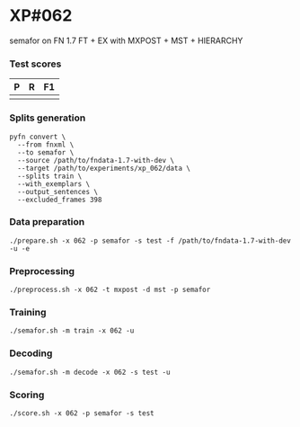 # XP\#062

semafor on FN 1.7 FT + EX with MXPOST + MST + HIERARCHY

### Test scores
| P | R | F1 |
| --- | --- | --- |
|  |  |  |

### Splits generation
```
pyfn convert \
  --from fnxml \
  --to semafor \
  --source /path/to/fndata-1.7-with-dev \
  --target /path/to/experiments/xp_062/data \
  --splits train \
  --with_exemplars \
  --output_sentences \
  --excluded_frames 398
```

### Data preparation
```
./prepare.sh -x 062 -p semafor -s test -f /path/to/fndata-1.7-with-dev -u -e
```

### Preprocessing
```
./preprocess.sh -x 062 -t mxpost -d mst -p semafor
```

### Training
```
./semafor.sh -m train -x 062 -u
```

### Decoding
```
./semafor.sh -m decode -x 062 -s test -u
```

### Scoring
```
./score.sh -x 062 -p semafor -s test
```
